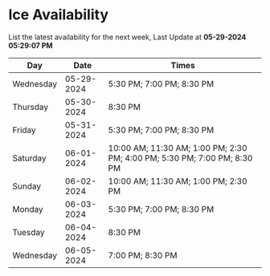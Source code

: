 # Ice Availability

List the latest availability for the next week, Last Update at **05-29-2024 05:29:07 PM**

| Day         | Date        | Times       |
| ----------- | ----------- | ----------- |
|Wednesday|05-29-2024|5:30 PM; 7:00 PM; 8:30 PM|
|Thursday|05-30-2024|8:30 PM|
|Friday|05-31-2024|5:30 PM; 7:00 PM; 8:30 PM|
|Saturday|06-01-2024|10:00 AM; 11:30 AM; 1:00 PM; 2:30 PM; 4:00 PM; 5:30 PM; 7:00 PM; 8:30 PM|
|Sunday|06-02-2024|10:00 AM; 11:30 AM; 1:00 PM; 2:30 PM|
|Monday|06-03-2024|5:30 PM; 7:00 PM; 8:30 PM|
|Tuesday|06-04-2024|8:30 PM|
|Wednesday|06-05-2024|7:00 PM; 8:30 PM|
